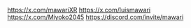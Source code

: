https://x.com/mawariXR
https://x.com/luismawari
https://x.com/Miyoko2045
https://discord.com/invite/mawari
